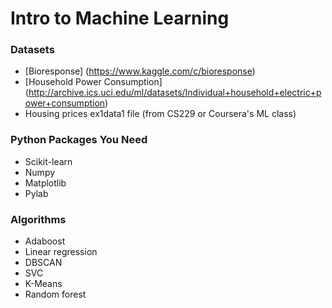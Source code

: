 # Intro to Machine Learning

### Datasets

+ [Bioresponse] (https://www.kaggle.com/c/bioresponse)
+ [Household Power Consumption] (http://archive.ics.uci.edu/ml/datasets/Individual+household+electric+power+consumption)
+ Housing prices ex1data1 file (from CS229 or Coursera's ML class)

### Python Packages You Need

+ Scikit-learn
+ Numpy
+ Matplotlib
+ Pylab

### Algorithms

+ Adaboost
+ Linear regression
+ DBSCAN
+ SVC
+ K-Means
+ Random forest